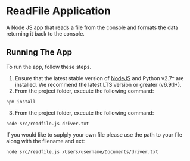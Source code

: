 # ReadFile Application
 A Node JS app that reads a file from the console and formats the data returning it back to the console.

## Running The App

To run the app, follow these steps.

1. Ensure that the latest stable version of [NodeJS](http://nodejs.org/) and Python v2.7^ are installed. We recommend the latest LTS version or greater (v6.9.1+).
2. From the project folder, execute the following command:
 ```
 npm install
 ```
3. From the project folder, execute the following command:
 ```
 node src/readfile.js driver.txt
 ```
 If you would like to suplply your own file please use the path to your file along with the filename and ext:
 ```
 node src/readfile.js /Users/username/Documents/driver.txt
 ```
